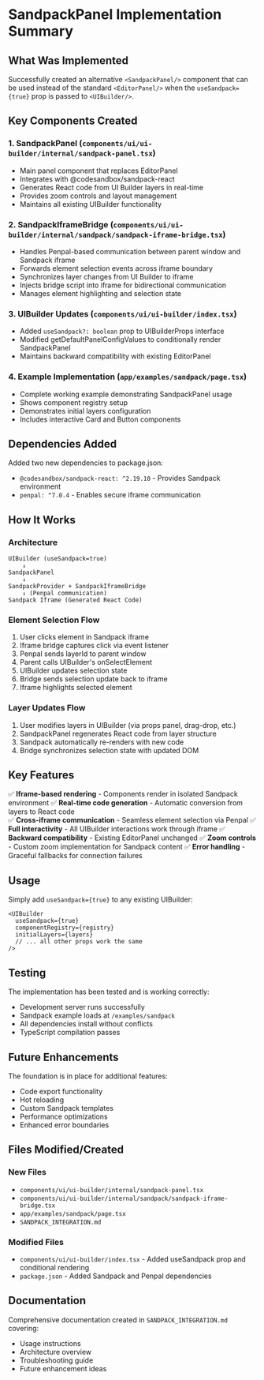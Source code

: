 # SandpackPanel Implementation Summary

## What Was Implemented

Successfully created an alternative `<SandpackPanel/>` component that can be used instead of the standard `<EditorPanel/>` when the `useSandpack={true}` prop is passed to `<UIBuilder/>`.

## Key Components Created

### 1. SandpackPanel (`components/ui/ui-builder/internal/sandpack-panel.tsx`)
- Main panel component that replaces EditorPanel
- Integrates with @codesandbox/sandpack-react
- Generates React code from UI Builder layers in real-time
- Provides zoom controls and layout management
- Maintains all existing UIBuilder functionality

### 2. SandpackIframeBridge (`components/ui/ui-builder/internal/sandpack/sandpack-iframe-bridge.tsx`)
- Handles Penpal-based communication between parent window and Sandpack iframe
- Forwards element selection events across iframe boundary
- Synchronizes layer changes from UI Builder to iframe
- Injects bridge script into iframe for bidirectional communication
- Manages element highlighting and selection state

### 3. UIBuilder Updates (`components/ui/ui-builder/index.tsx`)
- Added `useSandpack?: boolean` prop to UIBuilderProps interface
- Modified getDefaultPanelConfigValues to conditionally render SandpackPanel
- Maintains backward compatibility with existing EditorPanel

### 4. Example Implementation (`app/examples/sandpack/page.tsx`)
- Complete working example demonstrating SandpackPanel usage
- Shows component registry setup
- Demonstrates initial layers configuration
- Includes interactive Card and Button components

## Dependencies Added

Added two new dependencies to package.json:
- `@codesandbox/sandpack-react: ^2.19.10` - Provides Sandpack environment
- `penpal: ^7.0.4` - Enables secure iframe communication

## How It Works

### Architecture
```
UIBuilder (useSandpack=true)
    ↓
SandpackPanel
    ↓
SandpackProvider + SandpackIframeBridge
    ↓ (Penpal communication)
Sandpack Iframe (Generated React Code)
```

### Element Selection Flow
1. User clicks element in Sandpack iframe
2. Iframe bridge captures click via event listener
3. Penpal sends layerId to parent window
4. Parent calls UIBuilder's onSelectElement
5. UIBuilder updates selection state
6. Bridge sends selection update back to iframe
7. Iframe highlights selected element

### Layer Updates Flow
1. User modifies layers in UIBuilder (via props panel, drag-drop, etc.)
2. SandpackPanel regenerates React code from layer structure
3. Sandpack automatically re-renders with new code
4. Bridge synchronizes selection state with updated DOM

## Key Features

✅ **Iframe-based rendering** - Components render in isolated Sandpack environment
✅ **Real-time code generation** - Automatic conversion from layers to React code  
✅ **Cross-iframe communication** - Seamless element selection via Penpal
✅ **Full interactivity** - All UIBuilder interactions work through iframe
✅ **Backward compatibility** - Existing EditorPanel unchanged
✅ **Zoom controls** - Custom zoom implementation for Sandpack content
✅ **Error handling** - Graceful fallbacks for connection failures

## Usage

Simply add `useSandpack={true}` to any existing UIBuilder:

```tsx
<UIBuilder
  useSandpack={true}
  componentRegistry={registry}
  initialLayers={layers}
  // ... all other props work the same
/>
```

## Testing

The implementation has been tested and is working correctly:
- Development server runs successfully
- Sandpack example loads at `/examples/sandpack`
- All dependencies install without conflicts
- TypeScript compilation passes

## Future Enhancements

The foundation is in place for additional features:
- Code export functionality
- Hot reloading
- Custom Sandpack templates
- Performance optimizations
- Enhanced error boundaries

## Files Modified/Created

### New Files
- `components/ui/ui-builder/internal/sandpack-panel.tsx`
- `components/ui/ui-builder/internal/sandpack/sandpack-iframe-bridge.tsx`
- `app/examples/sandpack/page.tsx`
- `SANDPACK_INTEGRATION.md`

### Modified Files
- `components/ui/ui-builder/index.tsx` - Added useSandpack prop and conditional rendering
- `package.json` - Added Sandpack and Penpal dependencies

## Documentation

Comprehensive documentation created in `SANDPACK_INTEGRATION.md` covering:
- Usage instructions
- Architecture overview
- Troubleshooting guide
- Future enhancement ideas